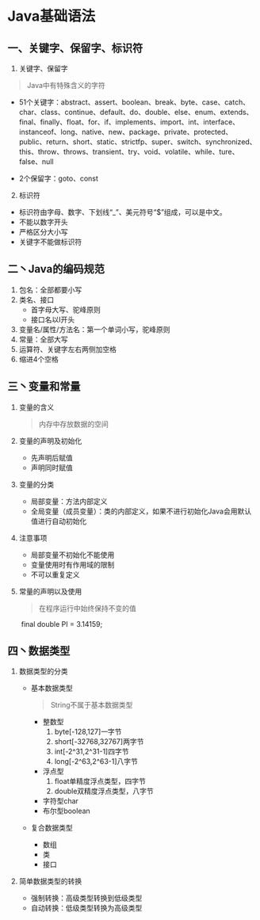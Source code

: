 # Java基础语法

## 一、关键字、保留字、标识符

1. 关键字、保留字

> Java中有特殊含义的字符

- 51个关键字：abstract、assert、boolean、break、byte、case、catch、char、class、continue、default、do、double、else、enum、extends、final、finally、float、for、if、implements、import、int、interface、instanceof、long、native、new、package、private、protected、public、return、short、static、strictfp、super、switch、synchronized、this、throw、throws、transient、try、void、volatile、while、ture、false、null

- 2个保留字：goto、const

2. 标识符

- 标识符由字母、数字、下划线“_”、美元符号“$”组成，可以是中文。
- 不能以数字开头
- 严格区分大小写
- 关键字不能做标识符

## 二丶Java的编码规范

1. 包名：全部都要小写
2. 类名、接口
   - 首字母大写、驼峰原则
   - 接口名以I开头
3. 变量名/属性/方法名：第一个单词小写，驼峰原则
4. 常量：全部大写
5. 运算符、关键字左右两侧加空格
6. 缩进4个空格

## 三丶变量和常量

1. 变量的含义

   > 内存中存放数据的空间

2. 变量的声明及初始化

   - 先声明后赋值
   - 声明同时赋值

3. 变量的分类

   - 局部变量：方法内部定义
   - 全局变量（成员变量）：类的内部定义，如果不进行初始化Java会用默认值进行自动初始化

4. 注意事项

   - 局部变量不初始化不能使用
   - 变量使用时有作用域的限制
   - 不可以重复定义

5. 常量的声明以及使用

   > 在程序运行中始终保持不变的值

   ​    final   double  PI  = 3.14159;

## 四丶数据类型

1. 数据类型的分类

   - 基本数据类型

     > String不属于基本数据类型

     - 整数型
       1. byte[-128,127]一字节
       2. short[-32768,32767]两字节
       3. int[-2^31,2^31-1]四字节
       4. long[-2^63,2^63-1]八字节
     - 浮点型
       1. float单精度浮点类型，四字节
       2. double双精度浮点类型，八字节
     - 字符型char
     - 布尔型boolean

   - 复合数据类型

     - 数组
     - 类
     - 接口

2. 简单数据类型的转换

   - 强制转换：高级类型转换到低级类型
   - 自动转换：低级类型转换为高级类型